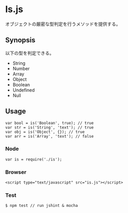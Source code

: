 # Is.js
オブジェクトの厳密な型判定を行うメソッドを提供する。

## Synopsis
以下の型を判定できる。
- String
- Number
- Array
- Object
- Boolean
- Undefined
- Null

## Usage
    var bool = is('Boolean', true); // true
    var str = is('String', 'text'); // true
    var obj = is('Object', {}); // true
    var arr = is('Array', 'text'); // false

### Node
    var is = require('./is');

### Browser
    <script type="text/javascript" src="is.js"></script>

### Test
    $ npm test // run jshint & mocha
